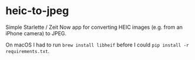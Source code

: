 # heic-to-jpeg

Simple Starlette / Zeit Now app for converting HEIC images (e.g. from an iPhone camera) to JPEG.

On macOS I had to run `brew install libheif` before I could `pip install -r requirements.txt`.
